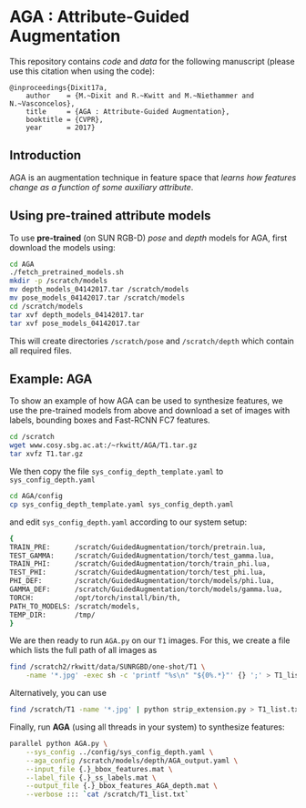 # AGA : Attribute-Guided Augmentation

This repository contains *code* and *data* for the following manuscript
(please use this citation when using the code):

```
@inproceedings{Dixit17a,
    author    = {M.~Dixit and R.~Kwitt and M.~Niethammer and N.~Vasconcelos},
    title     = {AGA : Attribute-Guided Augmentation},
    booktitle = {CVPR},
    year      = 2017}
```

## Introduction

AGA is an augmentation technique in feature space that *learns how
features change as a function of some auxiliary attribute*.

## Using pre-trained attribute models

To use **pre-trained** (on SUN RGB-D) *pose* and *depth* models for AGA, first
download the models using:

```bash
cd AGA
./fetch_pretrained_models.sh
mkdir -p /scratch/models
mv depth_models_04142017.tar /scratch/models
mv pose_models_04142017.tar /scratch/models
cd /scratch/models
tar xvf depth_models_04142017.tar
tar xvf pose_models_04142017.tar
```
This will create directories `/scratch/pose` and `/scratch/depth` which contain
all required files.

## Example: AGA

To show an example of how AGA can be used to synthesize features, we use the
pre-trained models from above and download a set of images with labels, bounding
boxes and Fast-RCNN FC7 features.

```bash
cd /scratch
wget www.cosy.sbg.ac.at:/~rkwitt/AGA/T1.tar.gz
tar xvfz T1.tar.gz
```

We then copy the file `sys_config_depth_template.yaml` to
`sys_config_depth.yaml`
```bash
cd AGA/config
cp sys_config_depth_template.yaml sys_config_depth.yaml
```
and edit `sys_config_depth.yaml` according to our system setup:
```bash
{
TRAIN_PRE:      /scratch/GuidedAugmentation/torch/pretrain.lua,
TEST_GAMMA:     /scratch/GuidedAugmentation/torch/test_gamma.lua,
TRAIN_PHI:      /scratch/GuidedAugmentation/torch/train_phi.lua,
TEST_PHI:       /scratch/GuidedAugmentation/torch/test_phi.lua,
PHI_DEF:        /scratch/GuidedAugmentation/torch/models/phi.lua,
GAMMA_DEF:      /scratch/GuidedAugmentation/torch/models/gamma.lua,
TORCH:          /opt/torch/install/bin/th,
PATH_TO_MODELS: /scratch/models,
TEMP_DIR:       /tmp/
}
```
We are then ready to run `AGA.py` on our `T1` images. For this, we
create a file which lists the full path of all images as
```bash
find /scratch2/rkwitt/data/SUNRGBD/one-shot/T1 \
    -name '*.jpg' -exec sh -c 'printf "%s\n" "${0%.*}"' {} ';' > T1_list.txt
```
Alternatively, you can use
```bash
find /scratch/T1 -name '*.jpg' | python strip_extension.py > T1_list.txt
```
Finally, run **AGA** (using all threads in your system) to synthesize
features:
```bash
parallel python AGA.py \
    --sys_config ../config/sys_config_depth.yaml \
    --aga_config /scratch/models/depth/AGA_output.yaml \
    --input_file {.}_bbox_features.mat \
    --label_file {.}_ss_labels.mat \
    --output_file {.}_bbox_features_AGA_depth.mat \
    --verbose ::: `cat /scratch/T1_list.txt`
```
